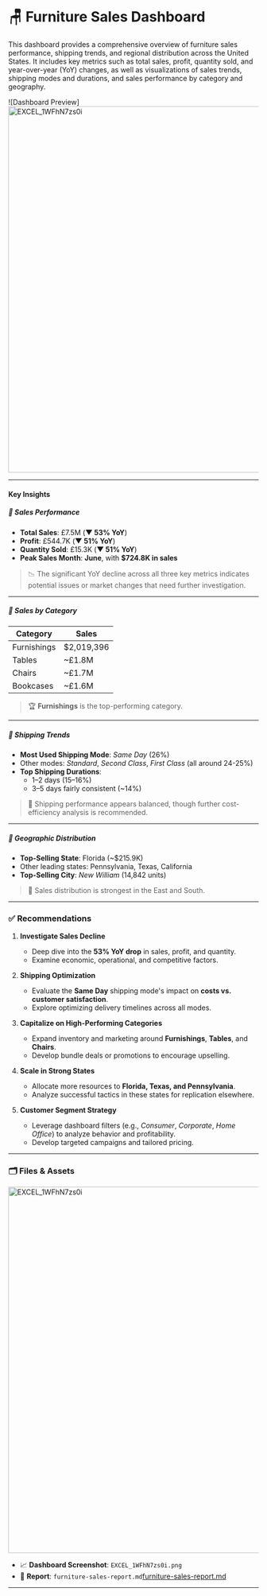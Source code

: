 
# 🪑 Furniture Sales Dashboard

This dashboard provides a comprehensive overview of furniture sales performance, shipping trends, and regional distribution across the United States. It includes key metrics such as total sales, profit, quantity sold, and year-over-year (YoY) changes, as well as visualizations of sales trends, shipping modes and durations, and sales performance by category and geography.

![Dashboard Preview]<img width="737" alt="EXCEL_1WFhN7zs0i" src="https://github.com/user-attachments/assets/4647fd6e-6684-4c4d-9d71-43cd9cb3c754" />

---


#### **Key Insights**

##### 🔹 Sales Performance

* **Total Sales**: £7.5M (**▼ 53% YoY**)
* **Profit**: £544.7K (**▼ 51% YoY**)
* **Quantity Sold**: £15.3K (**▼ 51% YoY**)
* **Peak Sales Month**: **June**, with **\$724.8K in sales**

> 📉 The significant YoY decline across all three key metrics indicates potential issues or market changes that need further investigation.

---

##### 🔹 Sales by Category

| Category    | Sales       |
| ----------- | ----------- |
| Furnishings | \$2,019,396 |
| Tables      | \~£1.8M     |
| Chairs      | \~£1.7M     |
| Bookcases   | \~£1.6M     |

> 🏆 **Furnishings** is the top-performing category.

---

##### 🔹 Shipping Trends

* **Most Used Shipping Mode**: *Same Day* (26%)
* Other modes: *Standard*, *Second Class*, *First Class* (all around 24-25%)
* **Top Shipping Durations**:
  * 1–2 days (15–16%)
  * 3–5 days fairly consistent (\~14%)

> 🚚 Shipping performance appears balanced, though further cost-efficiency analysis is recommended.

---

##### 🔹 Geographic Distribution

* **Top-Selling State**: Florida (\~\$215.9K)
* Other leading states: Pennsylvania, Texas, California
* **Top-Selling City**: *New William* (14,842 units)

> 📍 Sales distribution is strongest in the East and South.

---

### ✅ **Recommendations**

1. **Investigate Sales Decline**
   * Deep dive into the **53% YoY drop** in sales, profit, and quantity.
   * Examine economic, operational, and competitive factors.

2. **Shipping Optimization**
   * Evaluate the **Same Day** shipping mode's impact on **costs vs. customer satisfaction**.
   * Explore optimizing delivery timelines across all modes.

3. **Capitalize on High-Performing Categories**
   * Expand inventory and marketing around **Furnishings**, **Tables**, and **Chairs**.
   * Develop bundle deals or promotions to encourage upselling.

4. **Scale in Strong States**
   * Allocate more resources to **Florida, Texas, and Pennsylvania**.
   * Analyze successful tactics in these states for replication elsewhere.

5. **Customer Segment Strategy**
   * Leverage dashboard filters (e.g., *Consumer*, *Corporate*, *Home Office*) to analyze behavior and profitability.
   * Develop targeted campaigns and tailored pricing.

---

### 🗂️ Files & Assets
<img width="737" alt="EXCEL_1WFhN7zs0i" src="https://github.com/user-attachments/assets/39985a35-0668-4ec6-9ee4-6789be4cfe87" />

* 📈 **Dashboard Screenshot**: `EXCEL_1WFhN7zs0i.png`
* 📄 **Report**: `furniture-sales-report.md`[furniture-sales-report.md](https://github.com/user-attachments/files/20777072/furniture-sales-report.md)

---




